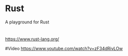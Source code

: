 # Rust
A playground for Rust

#
https://www.rust-lang.org/

#Video 
https://www.youtube.com/watch?v=zF34dRivLOw
